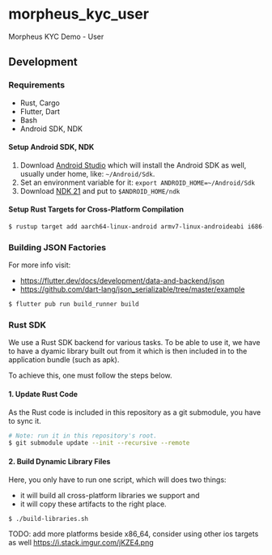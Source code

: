 # morpheus_kyc_user

Morpheus KYC Demo - User

## Development

### Requirements

* Rust, Cargo
* Flutter, Dart
* Bash
* Android SDK, NDK

#### Setup Android SDK, NDK

1. Download [Android Studio](https://goo.gl/XxQghQ) which will install the Android SDK as well, usually under home, like: `~/Android/Sdk`.
1. Set an environment variable for it: `export ANDROID_HOME=~/Android/Sdk`
1. Download [NDK 21](https://developer.android.com/ndk/downloads/) and put to `$ANDROID_HOME/ndk`

#### Setup Rust Targets for Cross-Platform Compilation

```bash
$ rustup target add aarch64-linux-android armv7-linux-androideabi i686-linux-android x86_64-linux-android aarch64-apple-ios
```

### Building JSON Factories

For more info visit:
* https://flutter.dev/docs/development/data-and-backend/json
* https://github.com/dart-lang/json_serializable/tree/master/example

```bash
$ flutter pub run build_runner build
```

### Rust SDK

We use a Rust SDK backend for various tasks. To be able to use it, we have to have a dyamic library 
built out from it which is then included in to the application bundle (such as apk).

To achieve this, one must follow the steps below.

#### 1. Update Rust Code

As the Rust code is included in this repository as a git submodule, you have to sync it.

```bash
# Note: run it in this repository's root.
$ git submodule update --init --recursive --remote
```

#### 2. Build Dynamic Library Files

Here, you only have to run one script, which will does two things:
* it will build all cross-platform libraries we support and
* it will copy these artifacts to the right place. 

```bash
$ ./build-libraries.sh
```

TODO: add more platforms beside x86_64, consider using other ios targets as well
https://i.stack.imgur.com/jKZE4.png
